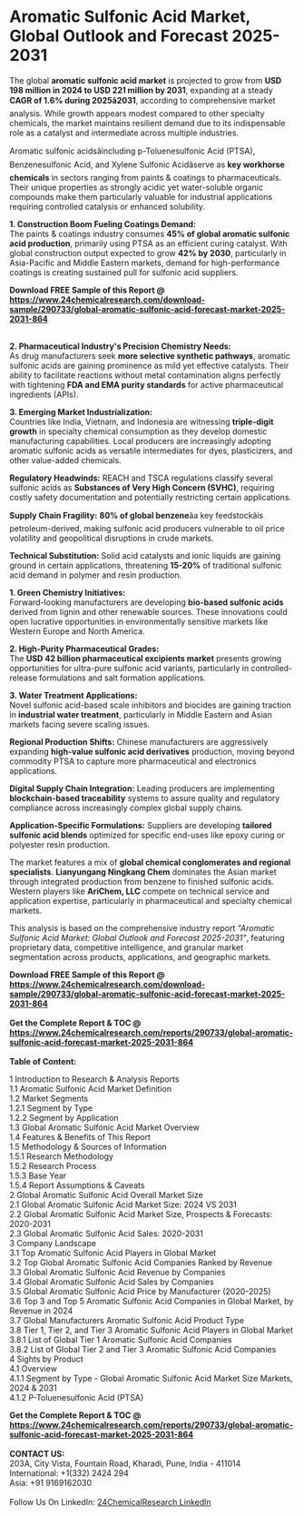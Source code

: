 <h1>Aromatic Sulfonic Acid Market, Global Outlook and Forecast 2025-2031</h1><p>The global <strong>aromatic sulfonic acid market</strong> is projected to grow from <strong>USD 198 million in 2024 to USD 221 million by 2031</strong>, expanding at a steady <strong>CAGR of 1.6% during 2025â2031</strong>, according to comprehensive market analysis. While growth appears modest compared to other specialty chemicals, the market maintains resilient demand due to its indispensable role as a catalyst and intermediate across multiple industries.</p><p>Aromatic sulfonic acidsâincluding p-Toluenesulfonic Acid (PTSA), Benzenesulfonic Acid, and Xylene Sulfonic Acidâserve as <strong>key workhorse chemicals</strong> in sectors ranging from paints &amp; coatings to pharmaceuticals. Their unique properties as strongly acidic yet water-soluble organic compounds make them particularly valuable for industrial applications requiring controlled catalysis or enhanced solubility.</p><p><strong>1. Construction Boom Fueling Coatings Demand:</strong><br>
The paints &amp; coatings industry consumes <strong>45% of global aromatic sulfonic acid production</strong>, primarily using PTSA as an efficient curing catalyst. With global construction output expected to grow <strong>42% by 2030</strong>, particularly in Asia-Pacific and Middle Eastern markets, demand for high-performance coatings is creating sustained pull for sulfonic acid suppliers.</p><div><b>Download FREE Sample of this Report @ 
            <a href="https://www.24chemicalresearch.com/download-sample/290733/global-aromatic-sulfonic-acid-forecast-market-2025-2031-864">
            https://www.24chemicalresearch.com/download-sample/290733/global-aromatic-sulfonic-acid-forecast-market-2025-2031-864</a></b></div><br><p><strong>2. Pharmaceutical Industry's Precision Chemistry Needs:</strong><br>
As drug manufacturers seek <strong>more selective synthetic pathways</strong>, aromatic sulfonic acids are gaining prominence as mild yet effective catalysts. Their ability to facilitate reactions without metal contamination aligns perfectly with tightening <strong>FDA and EMA purity standards</strong> for active pharmaceutical ingredients (APIs).</p><p><strong>3. Emerging Market Industrialization:</strong><br>
Countries like India, Vietnam, and Indonesia are witnessing <strong>triple-digit growth</strong> in specialty chemical consumption as they develop domestic manufacturing capabilities. Local producers are increasingly adopting aromatic sulfonic acids as versatile intermediates for dyes, plasticizers, and other value-added chemicals.</p><p><strong>Regulatory Headwinds:</strong> REACH and TSCA regulations classify several sulfonic acids as <strong>Substances of Very High Concern (SVHC)</strong>, requiring costly safety documentation and potentially restricting certain applications.</p><p><strong>Supply Chain Fragility:</strong> <strong>80% of global benzene</strong>âa key feedstockâis petroleum-derived, making sulfonic acid producers vulnerable to oil price volatility and geopolitical disruptions in crude markets.</p><p><strong>Technical Substitution:</strong> Solid acid catalysts and ionic liquids are gaining ground in certain applications, threatening <strong>15-20%</strong> of traditional sulfonic acid demand in polymer and resin production.</p><p><strong>1. Green Chemistry Initiatives:</strong><br>
Forward-looking manufacturers are developing <strong>bio-based sulfonic acids</strong> derived from lignin and other renewable sources. These innovations could open lucrative opportunities in environmentally sensitive markets like Western Europe and North America.</p><p><strong>2. High-Purity Pharmaceutical Grades:</strong><br>
The <strong>USD 42 billion pharmaceutical excipients market</strong> presents growing opportunities for ultra-pure sulfonic acid variants, particularly in controlled-release formulations and salt formation applications.</p><p><strong>3. Water Treatment Applications:</strong><br>
Novel sulfonic acid-based scale inhibitors and biocides are gaining traction in <strong>industrial water treatment</strong>, particularly in Middle Eastern and Asian markets facing severe scaling issues.</p><p><strong>Regional Production Shifts:</strong> Chinese manufacturers are aggressively expanding <strong>high-value sulfonic acid derivatives</strong> production, moving beyond commodity PTSA to capture more pharmaceutical and electronics applications.</p><p><strong>Digital Supply Chain Integration:</strong> Leading producers are implementing <strong>blockchain-based traceability</strong> systems to assure quality and regulatory compliance across increasingly complex global supply chains.</p><p><strong>Application-Specific Formulations:</strong> Suppliers are developing <strong>tailored sulfonic acid blends</strong> optimized for specific end-uses like epoxy curing or polyester resin production.</p><p>The market features a mix of <strong>global chemical conglomerates and regional specialists</strong>. <strong>Lianyungang Ningkang Chem</strong> dominates the Asian market through integrated production from benzene to finished sulfonic acids. Western players like <strong>AriChem, LLC</strong> compete on technical service and application expertise, particularly in pharmaceutical and specialty chemical markets.</p><p>This analysis is based on the comprehensive industry report <em>"Aromatic Sulfonic Acid Market: Global Outlook and Forecast 2025-2031"</em>, featuring proprietary data, competitive intelligence, and granular market segmentation across products, applications, and geographic markets.</p><div><b>Download FREE Sample of this Report @ 
            <a href="https://www.24chemicalresearch.com/download-sample/290733/global-aromatic-sulfonic-acid-forecast-market-2025-2031-864">
            https://www.24chemicalresearch.com/download-sample/290733/global-aromatic-sulfonic-acid-forecast-market-2025-2031-864</a></b></div><br><div><b>Get the Complete Report & TOC @ 
            <a href="https://www.24chemicalresearch.com/reports/290733/global-aromatic-sulfonic-acid-forecast-market-2025-2031-864">
            https://www.24chemicalresearch.com/reports/290733/global-aromatic-sulfonic-acid-forecast-market-2025-2031-864</a></b></div><br>
            <b>Table of Content:</b><p>1 Introduction to Research & Analysis Reports<br />
 1.1 Aromatic Sulfonic Acid Market Definition<br />
 1.2 Market Segments<br />
 1.2.1 Segment by Type<br />
 1.2.2 Segment by Application<br />
 1.3 Global Aromatic Sulfonic Acid Market Overview<br />
 1.4 Features & Benefits of This Report<br />
 1.5 Methodology & Sources of Information<br />
 1.5.1 Research Methodology<br />
 1.5.2 Research Process<br />
 1.5.3 Base Year<br />
 1.5.4 Report Assumptions & Caveats<br />
2 Global Aromatic Sulfonic Acid Overall Market Size<br />
 2.1 Global Aromatic Sulfonic Acid Market Size: 2024 VS 2031<br />
 2.2 Global Aromatic Sulfonic Acid Market Size, Prospects & Forecasts: 2020-2031<br />
 2.3 Global Aromatic Sulfonic Acid Sales: 2020-2031<br />
3 Company Landscape<br />
 3.1 Top Aromatic Sulfonic Acid Players in Global Market<br />
 3.2 Top Global Aromatic Sulfonic Acid Companies Ranked by Revenue<br />
 3.3 Global Aromatic Sulfonic Acid Revenue by Companies<br />
 3.4 Global Aromatic Sulfonic Acid Sales by Companies<br />
 3.5 Global Aromatic Sulfonic Acid Price by Manufacturer (2020-2025)<br />
 3.6 Top 3 and Top 5 Aromatic Sulfonic Acid Companies in Global Market, by Revenue in 2024<br />
 3.7 Global Manufacturers Aromatic Sulfonic Acid Product Type<br />
 3.8 Tier 1, Tier 2, and Tier 3 Aromatic Sulfonic Acid Players in Global Market<br />
 3.8.1 List of Global Tier 1 Aromatic Sulfonic Acid Companies<br />
 3.8.2 List of Global Tier 2 and Tier 3 Aromatic Sulfonic Acid Companies<br />
4 Sights by Product<br />
 4.1 Overview<br />
 4.1.1 Segment by Type - Global Aromatic Sulfonic Acid Market Size Markets, 2024 & 2031<br />
 4.1.2 P-Toluenesulfonic Acid (PTSA)<br />
</p><div><b>Get the Complete Report & TOC @ 
            <a href="https://www.24chemicalresearch.com/reports/290733/global-aromatic-sulfonic-acid-forecast-market-2025-2031-864">
            https://www.24chemicalresearch.com/reports/290733/global-aromatic-sulfonic-acid-forecast-market-2025-2031-864</a></b></div><br><b>CONTACT US:</b><br>
            203A, City Vista, Fountain Road, Kharadi, Pune, India - 411014<br>
            International: +1(332) 2424 294<br>
            Asia: +91 9169162030 <br><br>
            Follow Us On LinkedIn: <a href="https://www.linkedin.com/company/24chemicalresearch/">24ChemicalResearch LinkedIn</a>